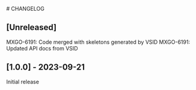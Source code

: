 # CHANGELOG

## [Unreleased]

MXGO-6191: Code merged with skeletons generated by VSID
MXGO-6191: Updated API docs from VSID

## [1.0.0] - 2023-09-21

Initial release